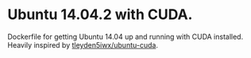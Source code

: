 # Ubuntu 14.04.2 with CUDA.

Dockerfile for getting Ubuntu 14.04 up and running with CUDA installed. Heavily inspired by [tleyden5iwx/ubuntu-cuda](https://registry.hub.docker.com/u/tleyden5iwx/ubuntu-cuda/).